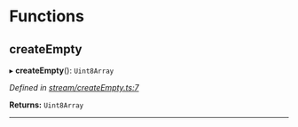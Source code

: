 

# Functions

<a id="createempty"></a>

##  createEmpty

▸ **createEmpty**(): `Uint8Array`

*Defined in [stream/createEmpty.ts:7](https://github.com/polkadot-js/common/blob/f46ba03/packages/trie-codec/src/stream/createEmpty.ts#L7)*

**Returns:** `Uint8Array`

___

